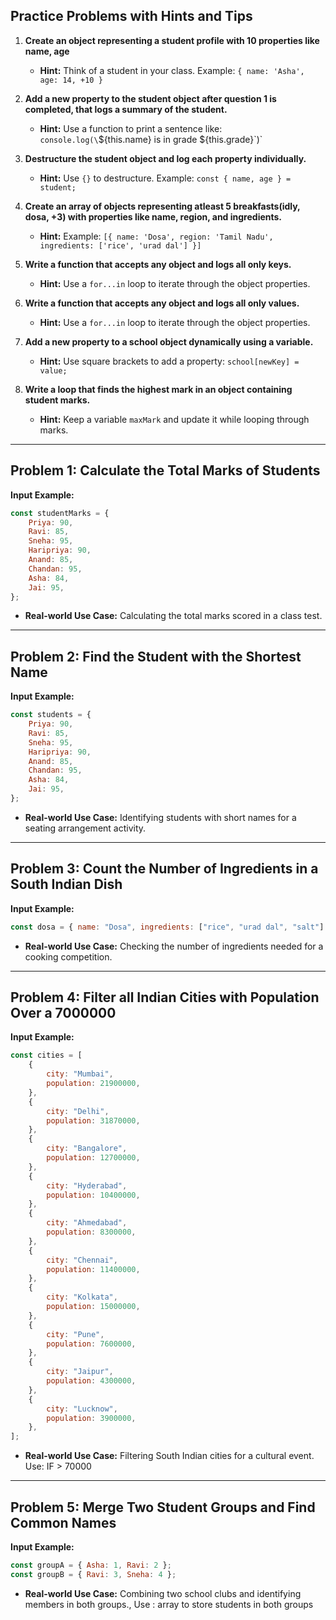 ## Practice Problems with Hints and Tips

1. **Create an object representing a student profile with 10 properties like name, age**

    - **Hint:** Think of a student in your class. Example: `{ name: 'Asha', age: 14, +10 }`

2. **Add a new property to the student object after question 1 is completed, that logs a summary of the student.**

    - **Hint:** Use a function to print a sentence like: `console.log(\`\${this.name} is in grade \${this.grade}\`)`

3. **Destructure the student object and log each property individually.**

    - **Hint:** Use `{}` to destructure. Example: `const { name, age } = student;`

4. **Create an array of objects representing atleast 5 breakfasts(idly, dosa, +3) with properties like name, region, and ingredients.**

    - **Hint:** Example: `[{ name: 'Dosa', region: 'Tamil Nadu', ingredients: ['rice', 'urad dal'] }]`

5. **Write a function that accepts any object and logs all only keys.**

    - **Hint:** Use a `for...in` loop to iterate through the object properties.

6. **Write a function that accepts any object and logs all only values.**

    - **Hint:** Use a `for...in` loop to iterate through the object properties.

7. **Add a new property to a school object dynamically using a variable.**

    - **Hint:** Use square brackets to add a property: `school[newKey] = value;`

8. **Write a loop that finds the highest mark in an object containing student marks.**

    - **Hint:** Keep a variable `maxMark` and update it while looping through marks.

---

## Problem 1: Calculate the Total Marks of Students

**Input Example:**

```javascript
const studentMarks = {
    Priya: 90,
    Ravi: 85,
    Sneha: 95,
    Haripriya: 90,
    Anand: 85,
    Chandan: 95,
    Asha: 84,
    Jai: 95,
};
```

-   **Real-world Use Case:** Calculating the total marks scored in a class test.

---

## Problem 2: Find the Student with the Shortest Name

**Input Example:**

```javascript
const students = {
    Priya: 90,
    Ravi: 85,
    Sneha: 95,
    Haripriya: 90,
    Anand: 85,
    Chandan: 95,
    Asha: 84,
    Jai: 95,
};
```

-   **Real-world Use Case:** Identifying students with short names for a seating arrangement activity.

---

## Problem 3: Count the Number of Ingredients in a South Indian Dish

**Input Example:**

```javascript
const dosa = { name: "Dosa", ingredients: ["rice", "urad dal", "salt"] };
```

-   **Real-world Use Case:** Checking the number of ingredients needed for a cooking competition.

---

## Problem 4: Filter all Indian Cities with Population Over a 7000000

**Input Example:**

```javascript
const cities = [
    {
        city: "Mumbai",
        population: 21900000,
    },
    {
        city: "Delhi",
        population: 31870000,
    },
    {
        city: "Bangalore",
        population: 12700000,
    },
    {
        city: "Hyderabad",
        population: 10400000,
    },
    {
        city: "Ahmedabad",
        population: 8300000,
    },
    {
        city: "Chennai",
        population: 11400000,
    },
    {
        city: "Kolkata",
        population: 15000000,
    },
    {
        city: "Pune",
        population: 7600000,
    },
    {
        city: "Jaipur",
        population: 4300000,
    },
    {
        city: "Lucknow",
        population: 3900000,
    },
];
```

-   **Real-world Use Case:** Filtering South Indian cities for a cultural event. Use: IF > 70000

---

## Problem 5: Merge Two Student Groups and Find Common Names

**Input Example:**

```javascript
const groupA = { Asha: 1, Ravi: 2 };
const groupB = { Ravi: 3, Sneha: 4 };
```

-   **Real-world Use Case:** Combining two school clubs and identifying members in both groups., Use : array to store students in both groups
